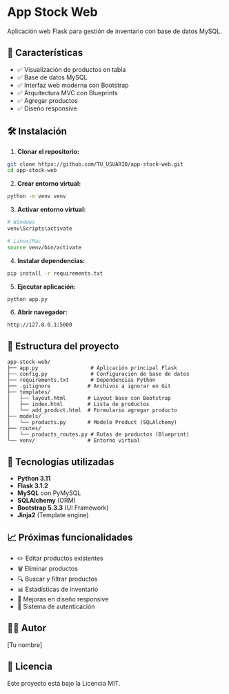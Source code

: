 # App Stock Web

Aplicación web Flask para gestión de inventario con base de datos MySQL.

## 🚀 Características

- ✅ Visualización de productos en tabla
- ✅ Base de datos MySQL
- ✅ Interfaz web moderna con Bootstrap
- ✅ Arquitectura MVC con Blueprints
- ✅ Agregar productos
- ✅ Diseño responsive

## 🛠️ Instalación

1. **Clonar el repositorio:**

```bash
git clone https://github.com/TU_USUARIO/app-stock-web.git
cd app-stock-web
```

2. **Crear entorno virtual:**

```bash
python -m venv venv
```

3. **Activar entorno virtual:**

```bash
# Windows
venv\Scripts\activate

# Linux/Mac
source venv/bin/activate
```

4. **Instalar dependencias:**

```bash
pip install -r requirements.txt
```

5. **Ejecutar aplicación:**

```bash
python app.py
```

6. **Abrir navegador:**

```
http://127.0.0.1:5000
```

## 📁 Estructura del proyecto

```
app-stock-web/
├── app.py                 # Aplicación principal Flask
├── config.py              # Configuración de base de datos
├── requirements.txt       # Dependencias Python
├── .gitignore            # Archivos a ignorar en Git
├── templates/
│   ├── layout.html       # Layout base con Bootstrap
│   ├── index.html        # Lista de productos
│   └── add_product.html  # Formulario agregar producto
├── models/
│   └── products.py       # Modelo Product (SQLAlchemy)
├── routes/
│   └── products_routes.py # Rutas de productos (Blueprint)
└── venv/                 # Entorno virtual
```

## 🔧 Tecnologías utilizadas

- **Python 3.11**
- **Flask 3.1.2**
- **MySQL** con PyMySQL
- **SQLAlchemy** (ORM)
- **Bootstrap 5.3.3** (UI Framework)
- **Jinja2** (Template engine)

## 📈 Próximas funcionalidades

- ✏️ Editar productos existentes
- 🗑️ Eliminar productos
- 🔍 Buscar y filtrar productos
- 📊 Estadísticas de inventario
- 📱 Mejoras en diseño responsive
- 🔐 Sistema de autenticación

## 👨‍💻 Autor

[Tu nombre]

## 📄 Licencia

Este proyecto está bajo la Licencia MIT.
